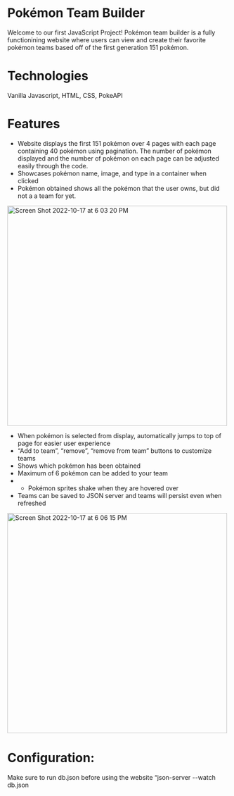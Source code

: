 # Pokémon Team Builder 
Welcome to our first JavaScript Project! Pokémon team builder is a fully functionining website where users can view and create their favorite pokémon teams based off of the first generation 151 pokémon. 

# Technologies
 Vanilla Javascript, HTML, CSS, PokeAPI
 
 # Features
* Website displays the first 151 pokémon over 4 pages with each page containing 40 pokémon using pagination. The number of pokémon displayed and the number of pokémon on each page can be adjusted easily through the code. 
* Showcases pokémon name, image, and type in a container when clicked
* Pokémon obtained shows all the pokémon that the user owns, but did not a a team for yet.

<img width="500" alt="Screen Shot 2022-10-17 at 6 03 20 PM" src="https://user-images.githubusercontent.com/104730743/196293854-a3635144-4c8e-4311-993a-3e05475ce817.png">

* When pokémon is selected from display, automatically jumps to top of page for easier user experience
* “Add to team”, “remove”, “remove from team” buttons to customize teams
* Shows which pokémon has been obtained
* Maximum of 6 pokémon can be added to your team
* * Pokémon sprites shake when they are hovered over
* Teams can be saved to JSON server and teams will persist even when refreshed

<img width="500" alt="Screen Shot 2022-10-17 at 6 06 15 PM" src="https://user-images.githubusercontent.com/104730743/196293919-c96dee3f-4a5b-4a0d-9044-6f369fe262d1.png">

# Configuration:
Make sure to run db.json before using the website
“json-server --watch db.json
